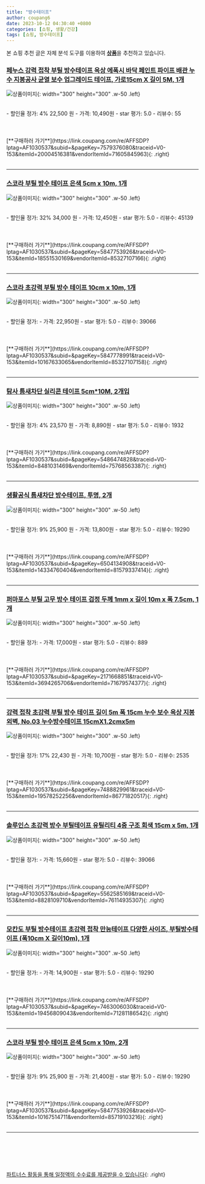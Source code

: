 ```yaml
---
title: "방수테이프"
author: coupang6
date: 2023-10-12 04:30:40 +0800
categories: [쇼핑, 생활/건강]
tags: [쇼핑, 방수테이프]
---
```


본 쇼핑 추천 글은 자체 분석 도구를 이용하여 [**상품**](https://link.coupang.com/a/bao1ui)을 추천하고 있습니다.

### [페누스 강력 접착 부틸 방수테이프 옥상 에폭시 바닥 페인트 파이프 배관 누수 지붕공사 균열 보수 업그레이드 테이프, 가로15cm X 길이 5M, 1개](https://link.coupang.com/re/AFFSDP?lptag=AF1030537&subid=&pageKey=7579376080&traceid=V0-153&itemId=20004516381&vendorItemId=71605845963)

![상품이미지](https://thumbnail10.coupangcdn.com/thumbnails/remote/230x230ex/image/vendor_inventory/3929/39e8a65beb08ee0b06cf61679c92054b3b958e931a52d390cf2c53b35f8b.jpg){: width="300" height="300" .w-50 .left}


<br>
- 할인율 정가: 4%  22,500   원
- 가격: 10,490원
- star 평가: 5.0
- 리뷰수: 55
<br>
<br>
<br>
<br>
[**구매하러 가기**](https://link.coupang.com/re/AFFSDP?lptag=AF1030537&subid=&pageKey=7579376080&traceid=V0-153&itemId=20004516381&vendorItemId=71605845963){: .right}
<br>
<br>

---

### [스코라 부틸 방수 테이프 은색 5cm x 10m, 1개](https://link.coupang.com/re/AFFSDP?lptag=AF1030537&subid=&pageKey=5847753926&traceid=V0-153&itemId=18551530169&vendorItemId=85327107166)

![상품이미지](https://thumbnail10.coupangcdn.com/thumbnails/remote/230x230ex/image/vendor_inventory/bc05/8d055407f6a6b16775770d6f6dfc9fbd03210c00e8122ca983ffa230aa91.png){: width="300" height="300" .w-50 .left}


<br>
- 할인율 정가: 32%  34,000   원
- 가격: 12,450원
- star 평가: 5.0
- 리뷰수: 45139
<br>
<br>
<br>
<br>
[**구매하러 가기**](https://link.coupang.com/re/AFFSDP?lptag=AF1030537&subid=&pageKey=5847753926&traceid=V0-153&itemId=18551530169&vendorItemId=85327107166){: .right}
<br>
<br>

---

### [스코라 초강력 부틸 방수 테이프 10cm x 10m, 1개](https://link.coupang.com/re/AFFSDP?lptag=AF1030537&subid=&pageKey=5847778991&traceid=V0-153&itemId=10167633065&vendorItemId=85327107158)

![상품이미지](https://thumbnail8.coupangcdn.com/thumbnails/remote/230x230ex/image/vendor_inventory/5be3/dd79a4b71c102388307fd44d8d209f9a7946147d5d1047199f8b95aeb390.png){: width="300" height="300" .w-50 .left}


<br>
- 할인율 정가: 
- 가격: 22,950원
- star 평가: 5.0
- 리뷰수: 39066
<br>
<br>
<br>
<br>
[**구매하러 가기**](https://link.coupang.com/re/AFFSDP?lptag=AF1030537&subid=&pageKey=5847778991&traceid=V0-153&itemId=10167633065&vendorItemId=85327107158){: .right}
<br>
<br>

---

### [탐사 틈새차단 실리콘 테이프 5cm*10M, 2개입](https://link.coupang.com/re/AFFSDP?lptag=AF1030537&subid=&pageKey=5486474828&traceid=V0-153&itemId=8481031469&vendorItemId=75768563387)

![상품이미지](https://thumbnail7.coupangcdn.com/thumbnails/remote/230x230ex/image/retail/images/11026706593665-3e4944c0-d976-4ef6-9a21-1e285d695ad1.jpg){: width="300" height="300" .w-50 .left}


<br>
- 할인율 정가: 4%  23,570   원
- 가격: 8,890원
- star 평가: 5.0
- 리뷰수: 1932
<br>
<br>
<br>
<br>
[**구매하러 가기**](https://link.coupang.com/re/AFFSDP?lptag=AF1030537&subid=&pageKey=5486474828&traceid=V0-153&itemId=8481031469&vendorItemId=75768563387){: .right}
<br>
<br>

---

### [생활공식 틈새차단 방수테이프, 투명, 2개](https://link.coupang.com/re/AFFSDP?lptag=AF1030537&subid=&pageKey=6504134908&traceid=V0-153&itemId=14334760404&vendorItemId=81579337414)

![상품이미지](https://thumbnail8.coupangcdn.com/thumbnails/remote/230x230ex/image/retail/images/6495104153230800-c5ac1765-ec30-45d5-b2ad-1b0100954cca.jpg){: width="300" height="300" .w-50 .left}


<br>
- 할인율 정가: 9%  25,900   원
- 가격: 13,800원
- star 평가: 5.0
- 리뷰수: 19290
<br>
<br>
<br>
<br>
[**구매하러 가기**](https://link.coupang.com/re/AFFSDP?lptag=AF1030537&subid=&pageKey=6504134908&traceid=V0-153&itemId=14334760404&vendorItemId=81579337414){: .right}
<br>
<br>

---

### [퍼마포스 부틸 고무 방수 테이프 검정 두께 1mm x 길이 10m x 폭 7.5cm, 1개](https://link.coupang.com/re/AFFSDP?lptag=AF1030537&subid=&pageKey=2171668851&traceid=V0-153&itemId=3694265706&vendorItemId=71679574377)

![상품이미지](https://thumbnail8.coupangcdn.com/thumbnails/remote/230x230ex/image/retail/images/2020/09/28/16/2/44de5659-0087-4278-948a-f3b612d9d0eb.jpg){: width="300" height="300" .w-50 .left}


<br>
- 할인율 정가: 
- 가격: 17,000원
- star 평가: 5.0
- 리뷰수: 889
<br>
<br>
<br>
<br>
[**구매하러 가기**](https://link.coupang.com/re/AFFSDP?lptag=AF1030537&subid=&pageKey=2171668851&traceid=V0-153&itemId=3694265706&vendorItemId=71679574377){: .right}
<br>
<br>

---

### [강력 접착 초강력 부틸 방수 테이프 길이 5m 폭 15cm 누수 보수 옥상 지붕 외벽, No.03 누수방수테이프 15cmX1.2cmx5m](https://link.coupang.com/re/AFFSDP?lptag=AF1030537&subid=&pageKey=7488829961&traceid=V0-153&itemId=19578252256&vendorItemId=86771820517)

![상품이미지](https://thumbnail8.coupangcdn.com/thumbnails/remote/230x230ex/image/vendor_inventory/30d1/00a9edb4dea01cb0bf013b27a2c59187acbe1175e225f09553f1ae41bb08.png){: width="300" height="300" .w-50 .left}


<br>
- 할인율 정가: 17%  22,430   원
- 가격: 10,700원
- star 평가: 5.0
- 리뷰수: 2535
<br>
<br>
<br>
<br>
[**구매하러 가기**](https://link.coupang.com/re/AFFSDP?lptag=AF1030537&subid=&pageKey=7488829961&traceid=V0-153&itemId=19578252256&vendorItemId=86771820517){: .right}
<br>
<br>

---

### [솔루인스 초강력 방수 부틸테이프 유틸리티 4중 구조 회색 15cm x 5m, 1개](https://link.coupang.com/re/AFFSDP?lptag=AF1030537&subid=&pageKey=5562585169&traceid=V0-153&itemId=8828109710&vendorItemId=76114935307)

![상품이미지](https://thumbnail9.coupangcdn.com/thumbnails/remote/230x230ex/image/retail/images/1855673925502977-4820ccbb-c502-4c88-9f35-d6c64b776447.jpg){: width="300" height="300" .w-50 .left}


<br>
- 할인율 정가: 
- 가격: 15,660원
- star 평가: 5.0
- 리뷰수: 39066
<br>
<br>
<br>
<br>
[**구매하러 가기**](https://link.coupang.com/re/AFFSDP?lptag=AF1030537&subid=&pageKey=5562585169&traceid=V0-153&itemId=8828109710&vendorItemId=76114935307){: .right}
<br>
<br>

---

### [모칸도 부틸 방수테이프 초강력 접착 만능테이프 다양한 사이즈, 부틸방수테이프 (폭10cm X 길이10m), 1개](https://link.coupang.com/re/AFFSDP?lptag=AF1030537&subid=&pageKey=7463006030&traceid=V0-153&itemId=19456809043&vendorItemId=71281186542)

![상품이미지](https://thumbnail10.coupangcdn.com/thumbnails/remote/230x230ex/image/vendor_inventory/0f59/873f03e60b6060a7892b8dde263719b882a4bbd7e5dd73dce2382689748c.jpg){: width="300" height="300" .w-50 .left}


<br>
- 할인율 정가: 
- 가격: 14,900원
- star 평가: 5.0
- 리뷰수: 19290
<br>
<br>
<br>
<br>
[**구매하러 가기**](https://link.coupang.com/re/AFFSDP?lptag=AF1030537&subid=&pageKey=7463006030&traceid=V0-153&itemId=19456809043&vendorItemId=71281186542){: .right}
<br>
<br>

---

### [스코라 부틸 방수 테이프 은색 5cm x 10m, 2개](https://link.coupang.com/re/AFFSDP?lptag=AF1030537&subid=&pageKey=5847753926&traceid=V0-153&itemId=10167514711&vendorItemId=85719103216)

![상품이미지](https://thumbnail10.coupangcdn.com/thumbnails/remote/230x230ex/image/vendor_inventory/bc05/8d055407f6a6b16775770d6f6dfc9fbd03210c00e8122ca983ffa230aa91.png){: width="300" height="300" .w-50 .left}


<br>
- 할인율 정가: 9%  25,900   원
- 가격: 21,400원
- star 평가: 5.0
- 리뷰수: 19290
<br>
<br>
<br>
<br>
[**구매하러 가기**](https://link.coupang.com/re/AFFSDP?lptag=AF1030537&subid=&pageKey=5847753926&traceid=V0-153&itemId=10167514711&vendorItemId=85719103216){: .right}
<br>
<br>

---
<br><br><br><br><br> [파트너스 활동을 통해 일정액의 수수료를 제공받을 수 있습니다](https://link.coupang.com/a/bao1ui){: .right}